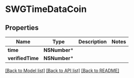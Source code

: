 # SWGTimeDataCoin

## Properties
Name | Type | Description | Notes
------------ | ------------- | ------------- | -------------
**time** | **NSNumber*** |  | 
**verifiedTime** | **NSNumber*** |  | 

[[Back to Model list]](../README.md#documentation-for-models) [[Back to API list]](../README.md#documentation-for-api-endpoints) [[Back to README]](../README.md)


